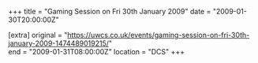 +++
title = "Gaming Session on Fri 30th January 2009"
date = "2009-01-30T20:00:00Z"

[extra]
original = "https://uwcs.co.uk/events/gaming-session-on-fri-30th-january-2009-1474489019215/"    
end = "2009-01-31T08:00:00Z"
location = "DCS"
+++



